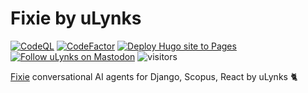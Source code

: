 # Fixie by uLynks

[![CodeQL](https://github.com/ulynks/fixie/actions/workflows/codeql.yml/badge.svg?branch=dev)](https://github.com/ulynks/fixie/actions/workflows/codeql.yml)
[![CodeFactor](https://www.codefactor.io/repository/github/ulynks/fixie/badge)](https://www.codefactor.io/repository/github/ulynks/fixie)
[![Deploy Hugo site to Pages](https://github.com/ulynks/fixie/actions/workflows/hugo.yml/badge.svg)](https://github.com/ulynks/fixie/actions/workflows/hugo.yml)
[![Follow uLynks on Mastodon](https://img.shields.io/mastodon/follow/111813739207573245)](https://mastodon.social/@ulynks "Follow @ulynks@mastodon.social on Mastodon")
![visitors](https://visitor-badge.laobi.icu/badge?page_id=ulynks.fixie)

[Fixie][fixie] conversational AI agents for Django, Scopus, React by uLynks 🐈

<!-- links -->

[fixie]: https://www.fixie.ai
